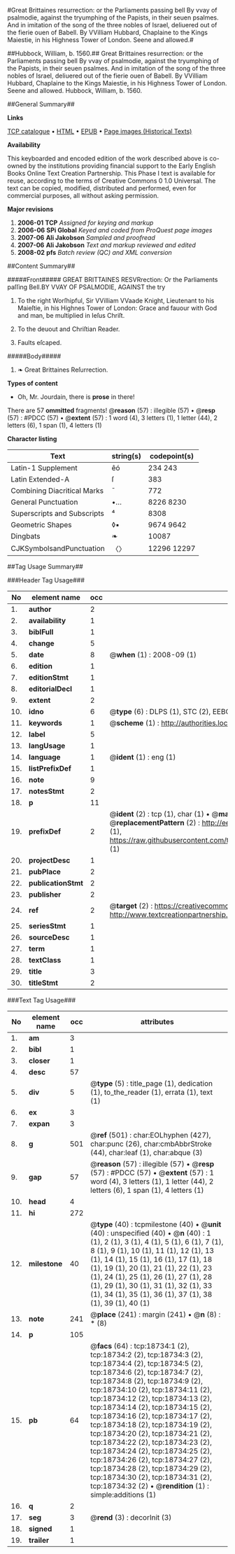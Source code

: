 #Great Brittaines resurrection: or the Parliaments passing bell By vvay of psalmodie, against the tryumphing of the Papists, in their seuen psalmes. And in imitation of the song of the three nobles of Israel, deliuered out of the fierie ouen of Babell. By VVilliam Hubbard, Chaplaine to the Kings Maiestie, in his Highness Tower of London. Seene and allowed.#

##Hubbock, William, b. 1560.##
Great Brittaines resurrection: or the Parliaments passing bell By vvay of psalmodie, against the tryumphing of the Papists, in their seuen psalmes. And in imitation of the song of the three nobles of Israel, deliuered out of the fierie ouen of Babell. By VVilliam Hubbard, Chaplaine to the Kings Maiestie, in his Highness Tower of London. Seene and allowed.
Hubbock, William, b. 1560.

##General Summary##

**Links**

[TCP catalogue](http://www.ota.ox.ac.uk/tcp/)  • 
[HTML](http://tei.it.ox.ac.uk/tcp/Texts-HTML/free/A03/A03778.html)  • 
[EPUB](http://tei.it.ox.ac.uk/tcp/Texts-EPUB/free/A03/A03778.epub) • 
[Page images (Historical Texts)](https://data.historicaltexts.jisc.ac.uk/view?pubId=eebo-99853353e&pageId=eebo-99853353e-18734-1)

**Availability**

This keyboarded and encoded edition of the
	       work described above is co-owned by the institutions
	       providing financial support to the Early English Books
	       Online Text Creation Partnership. This Phase I text is
	       available for reuse, according to the terms of Creative
	       Commons 0 1.0 Universal. The text can be copied,
	       modified, distributed and performed, even for
	       commercial purposes, all without asking permission.

**Major revisions**

1. __2006-01__ __TCP__ *Assigned for keying and markup*
1. __2006-06__ __SPi Global__ *Keyed and coded from ProQuest page images*
1. __2007-06__ __Ali Jakobson__ *Sampled and proofread*
1. __2007-06__ __Ali Jakobson__ *Text and markup reviewed and edited*
1. __2008-02__ __pfs__ *Batch review (QC) and XML conversion*

##Content Summary##

#####Front#####
GREAT BRITTAINES RESVRrection: Or the Parliaments paſſing Bell.BY VVAY OF PSALMODIE, AGAINST the try
1. To the right Worſhipful, Sir VVilliam VVaade Knight, Lieutenant to his Maieſtie, in his Highnes Tower of London: Grace and fauour with God and man, be multiplied in Ieſus Chriſt.

1. To the deuout and Chriſtian Reader.

1. Faults eſcaped.

#####Body#####

1. ❧ Great Brittaines Reſurrection.

**Types of content**

  * Oh, Mr. Jourdain, there is **prose** in there!

There are 57 **ommitted** fragments! 
 @__reason__ (57) : illegible (57)  •  @__resp__ (57) : #PDCC (57)  •  @__extent__ (57) : 1 word (4), 3 letters (1), 1 letter (44), 2 letters (6), 1 span (1), 4 letters (1)

**Character listing**


|Text|string(s)|codepoint(s)|
|---|---|---|
|Latin-1 Supplement|êó|234 243|
|Latin Extended-A|ſ|383|
|Combining             Diacritical Marks|̄|772|
|General Punctuation|•…|8226 8230|
|Superscripts             and Subscripts|⁴|8308|
|Geometric Shapes|◊▪|9674 9642|
|Dingbats|❧|10087|
|CJKSymbolsandPunctuation|〈〉|12296 12297|

##Tag Usage Summary##

###Header Tag Usage###

|No|element name|occ|attributes|
|---|---|---|---|
|1.|__author__|2||
|2.|__availability__|1||
|3.|__biblFull__|1||
|4.|__change__|5||
|5.|__date__|8| @__when__ (1) : 2008-09 (1)|
|6.|__edition__|1||
|7.|__editionStmt__|1||
|8.|__editorialDecl__|1||
|9.|__extent__|2||
|10.|__idno__|6| @__type__ (6) : DLPS (1), STC (2), EEBO-CITATION (1), PROQUEST (1), VID (1)|
|11.|__keywords__|1| @__scheme__ (1) : http://authorities.loc.gov/ (1)|
|12.|__label__|5||
|13.|__langUsage__|1||
|14.|__language__|1| @__ident__ (1) : eng (1)|
|15.|__listPrefixDef__|1||
|16.|__note__|9||
|17.|__notesStmt__|2||
|18.|__p__|11||
|19.|__prefixDef__|2| @__ident__ (2) : tcp (1), char (1)  •  @__matchPattern__ (2) : ([0-9\-]+):([0-9IVX]+) (1), (.+) (1)  •  @__replacementPattern__ (2) : http://eebo.chadwyck.com/downloadtiff?vid=$1&page=$2 (1), https://raw.githubusercontent.com/textcreationpartnership/Texts/master/tcpchars.xml#$1 (1)|
|20.|__projectDesc__|1||
|21.|__pubPlace__|2||
|22.|__publicationStmt__|2||
|23.|__publisher__|2||
|24.|__ref__|2| @__target__ (2) : https://creativecommons.org/publicdomain/zero/1.0/ (1), http://www.textcreationpartnership.org/docs/. (1)|
|25.|__seriesStmt__|1||
|26.|__sourceDesc__|1||
|27.|__term__|1||
|28.|__textClass__|1||
|29.|__title__|3||
|30.|__titleStmt__|2||


###Text Tag Usage###

|No|element name|occ|attributes|
|---|---|---|---|
|1.|__am__|3||
|2.|__bibl__|1||
|3.|__closer__|1||
|4.|__desc__|57||
|5.|__div__|5| @__type__ (5) : title_page (1), dedication (1), to_the_reader (1), errata (1), text (1)|
|6.|__ex__|3||
|7.|__expan__|3||
|8.|__g__|501| @__ref__ (501) : char:EOLhyphen (427), char:punc (26), char:cmbAbbrStroke (44), char:leaf (1), char:abque (3)|
|9.|__gap__|57| @__reason__ (57) : illegible (57)  •  @__resp__ (57) : #PDCC (57)  •  @__extent__ (57) : 1 word (4), 3 letters (1), 1 letter (44), 2 letters (6), 1 span (1), 4 letters (1)|
|10.|__head__|4||
|11.|__hi__|272||
|12.|__milestone__|40| @__type__ (40) : tcpmilestone (40)  •  @__unit__ (40) : unspecified (40)  •  @__n__ (40) : 1 (1), 2 (1), 3 (1), 4 (1), 5 (1), 6 (1), 7 (1), 8 (1), 9 (1), 10 (1), 11 (1), 12 (1), 13 (1), 14 (1), 15 (1), 16 (1), 17 (1), 18 (1), 19 (1), 20 (1), 21 (1), 22 (1), 23 (1), 24 (1), 25 (1), 26 (1), 27 (1), 28 (1), 29 (1), 30 (1), 31 (1), 32 (1), 33 (1), 34 (1), 35 (1), 36 (1), 37 (1), 38 (1), 39 (1), 40 (1)|
|13.|__note__|241| @__place__ (241) : margin (241)  •  @__n__ (8) : * (8)|
|14.|__p__|105||
|15.|__pb__|64| @__facs__ (64) : tcp:18734:1 (2), tcp:18734:2 (2), tcp:18734:3 (2), tcp:18734:4 (2), tcp:18734:5 (2), tcp:18734:6 (2), tcp:18734:7 (2), tcp:18734:8 (2), tcp:18734:9 (2), tcp:18734:10 (2), tcp:18734:11 (2), tcp:18734:12 (2), tcp:18734:13 (2), tcp:18734:14 (2), tcp:18734:15 (2), tcp:18734:16 (2), tcp:18734:17 (2), tcp:18734:18 (2), tcp:18734:19 (2), tcp:18734:20 (2), tcp:18734:21 (2), tcp:18734:22 (2), tcp:18734:23 (2), tcp:18734:24 (2), tcp:18734:25 (2), tcp:18734:26 (2), tcp:18734:27 (2), tcp:18734:28 (2), tcp:18734:29 (2), tcp:18734:30 (2), tcp:18734:31 (2), tcp:18734:32 (2)  •  @__rendition__ (1) : simple:additions (1)|
|16.|__q__|2||
|17.|__seg__|3| @__rend__ (3) : decorInit (3)|
|18.|__signed__|1||
|19.|__trailer__|1||
